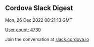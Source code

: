 ## Cordova Slack Digest
Mon, 26 Dec 2022 08:21:13 GMT

[User count: 4730](https://cordova.slack.com/)


Join the conversation at [slack.cordova.io](http://slack.cordova.io/)
